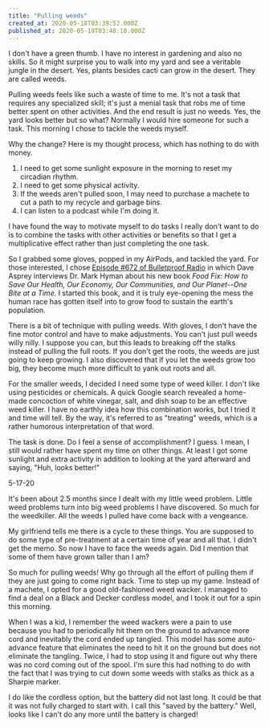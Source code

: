 ```yaml
---
title: "Pulling weeds"
created_at: 2020-05-18T03:39:52.000Z
published_at: 2020-05-18T03:48:18.000Z
---
```

I don't have a green thumb. I have no interest in gardening and also no skills. So it might surprise you to walk into my yard and see a veritable jungle in the desert. Yes, plants besides cacti can grow in the desert. They are called weeds.

Pulling weeds feels like such a waste of time to me. It's not a task that requires any specialized skill; it's just a menial task that robs me of time better spent on other activities. And the end result is just no weeds. Yes, the yard looks better but so what? Normally I would hire someone for such a task. This morning I chose to tackle the weeds myself.

Why the change? Here is my thought process, which has nothing to do with money.

1.  I need to get some sunlight exposure in the morning to reset my circadian rhythm. 
2.  I need to get some physical activity.
3.  If the weeds aren't pulled soon, I may need to purchase a machete to cut a path to my recycle and garbage bins.
4.  I can listen to a podcast while I'm doing it.

I have found the way to motivate myself to do tasks I really don't want to do is to combine the tasks with other activities or benefits so that I get a multiplicative effect rather than just completing the one task. 

So I grabbed some gloves, popped in my AirPods, and tackled the yard. For those interested, I chose [Episode #672 of Bulletproof Radio](https://blog.daveasprey.com/dr-mark-hyman-672/) in which Dave Asprey interviews Dr. Mark Hyman about his new book _Food Fix: How to Save Our Health, Our Economy, Our Communities, and Our Planet--One Bite at a Time._ I started this book, and it is truly eye-opening the mess the human race has gotten itself into to grow food to sustain the earth's population.

There is a bit of technique with pulling weeds. With gloves, I don't have the fine motor control and have to make adjustments. You can't just pull weeds willy nilly. I suppose you can, but this leads to breaking off the stalks instead of pulling the full roots. If you don't get the roots, the weeds are just going to keep growing. I also discovered that if you let the weeds grow too big, they become much more difficult to yank out roots and all.

For the smaller weeds, I decided I need some type of weed killer. I don't like using pesticides or chemicals. A quick Google search revealed a home-made concoction of white vinegar, salt, and dish soap to be an effective weed killer. I have no earthly idea how this combination works, but I tried it and time will tell. By the way, it's referred to as "treating" weeds, which is a rather humorous interpretation of that word.

The task is done. Do I feel a sense of accomplishment? I guess. I mean, I still would rather have spent my time on other things. At least I got some sunlight and extra activity in addition to looking at the yard afterward and saying, "Huh, looks better!"

5-17-20

It's been about 2.5 months since I dealt with my little weed problem. Little weed problems turn into big weed problems I have discovered. So much for the weedkiller. All the weeds I pulled have come back with a vengeance. 

My girlfriend tells me there is a cycle to these things. You are supposed to do some type of pre-treatment at a certain time of year and all that. I didn't get the memo. So now I have to face the weeds again. Did I mention that some of them have grown taller than I am? 

So much for pulling weeds! Why go through all the effort of pulling them if they are just going to come right back. Time to step up my game. Instead of a machete, I opted for a good old-fashioned weed wacker. I managed to find a deal on a Black and Decker cordless model, and I took it out for a spin this morning. 

When I was a kid, I remember the weed wackers were a pain to use because you had to periodically hit them on the ground to advance more cord and inevitably the cord ended up tangled. This model has some auto-advance feature that eliminates the need to hit it on the ground but does not eliminate the tangling. Twice, I had to stop using it and figure out why there was no cord coming out of the spool. I'm sure this had nothing to do with the fact that I was trying to cut down some weeds with stalks as thick as a Sharpie marker.

I do like the cordless option, but the battery did not last long. It could be that it was not fully charged to start with. I call this "saved by the battery." Well, looks like I can't do any more until the battery is charged!
